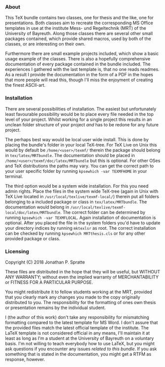 ### About ###

This TeX bundle contains two classes, one for thesis and the like, one for
presentations. Both classes aim to recreate the corresponding MS Office
templates in use at the institute Mess- und Regeltechnik (MRT) of the University
of Bayreuth. Along those classes there are several other small packages
contained, which provide shared macros, used by both of the classes, or are
interesting on their own.

Furthermore there are small example projects included, which show a basic usage
example of the classes. There is also a hopefully comprehensive documentation of
every package contained in the bundle included. The experiences I gathered with
the last template is, that no one reads readmes. As a result I provide the
documentation in the form of a PDF in the hopes that more people will read this,
though I'll miss the enjoyment of creating the finest ASCII-art.

### Installation ###

There are several possibilities of installation. The easiest but unfortunately
least favourable possibility would be to place every file needed in the top
level of your project. Whilst working for a single project this results in an
unclean folder structure of your project *and* has to be redone for any future
project.

The perhaps best way would be local user wide install. This is done by placing
the bundle's folder in your local TeX-tree. For TeX Live on Unix this would by
default be `/home/<user>/texmf/` therein the package should belong in
`tex/latex/MRTbundle`. The documentation should be placed in
`/home/<user>/texmf/doc/latex/MRTbundle` but this is optional. For other OSes
and TeX distributions the paths may vary. You can get the correct path to your
user specific folder by running `kpsewhich -var TEXMFHOME` in your terminal.

The third option would be a system wide installation. For this you need admin
rights. Place the files in the system wide TeX-tree (again in Unix with TeX Live
located in `/usr/local/texlive/texmf-local/`) therein put all folders
belonging to a included package or class in `tex/latex/MRTbundle`. The
documentation would belong in
`/usr/local/texlive/texmf-local/doc/latex/MRTbundle`. The correct folder can be
determined by running `kpsewhich -var TEXMFLOCAL`. Again installation of
documentation is optional. After you placed the file in the system folders you'd
have to update your directory indices by running `mktexlsr` as root. The correct
installation can be checked by running `kpsewhich MRTthesis.cls` or for any
other provided package or class.

### Licensing ###

Copyright (C) 2018 Jonathan P. Spratte

These files are distributed in the hope that they will be useful, but WITHOUT
ANY WARRANTY; without even the implied warranty of MERCHANTABILITY or FITNESS
FOR A PARTICULAR PURPOSE.

You might redistribute it to fellow students working at the MRT, provided that
you clearly mark any changes you made to the copy originally distributed to you.
The responsibility for the formatting of ones own thesis or presentation remains
by the individual student.

I (the author of this work) don't take any responsibility for mismatching
formatting compared to the latest template for MS Word. I don't assure that the
provided files match the latest official template of the institute. The LaTeX
template is not considered official in any means, I'll maintain it at least as
long as I'm a student at the University of Bayreuth on a voluntary basis. I'm
not willing to teach everybody how to use LaTeX, but you might ask questions if
you encounter any issues *related to this bundle*. If you ask something that is
stated in the documentation, you might get a RTFM as response, however.
